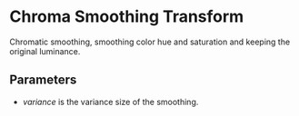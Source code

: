 # Chroma Smoothing Transform

Chromatic smoothing, smoothing color hue and saturation and keeping the original luminance.

## Parameters

* *variance* is the variance size of the smoothing.

